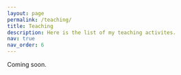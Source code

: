 ```yaml
---
layout: page
permalink: /teaching/
title: Teaching
description: Here is the list of my teaching activites.
nav: true
nav_order: 6
---
```


Coming soon.
